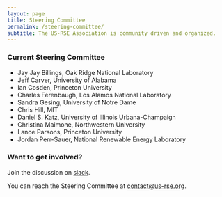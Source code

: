 ```yaml
---
layout: page
title: Steering Committee
permalink: /steering-committee/
subtitle: The US-RSE Association is community driven and organized.
---
```



### Current Steering Committee

* Jay Jay Billings, Oak Ridge National Laboratory
* Jeff Carver, University of Alabama
* Ian Cosden, Princeton University
* Charles Ferenbaugh, Los Alamos National Laboratory
* Sandra Gesing, University of Notre Dame
* Chris Hill, MIT
* Daniel S. Katz, University of Illinois Urbana-Champaign
* Christina Maimone, Northwestern University
* Lance Parsons, Princeton University
* Jordan Perr-Sauer, National Renewable Energy Laboratory



### Want to get involved?

Join the discussion on [slack](https://usrse.slack.com/).

You can reach the Steering Committee at [contact@us-rse.org](mailto:contact@us-rse.org).
